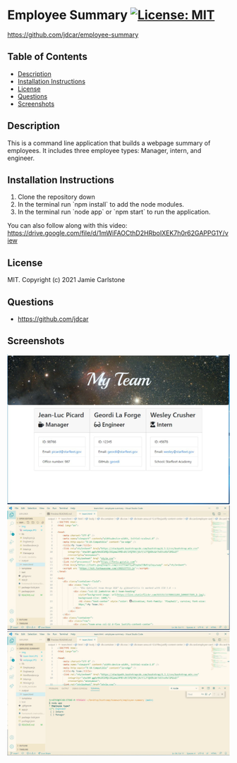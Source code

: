 # Employee Summary [![License: MIT](https://img.shields.io/badge/License-MIT-yellow.svg)](https://opensource.org/licenses/MIT)
https://github.com/jdcar/employee-summary 
## Table of Contents
* [Description](#description)
* [Installation Instructions](#installation-instructions)
* [License](#license)
* [Questions](#questions)
* [Screenshots](#screenshots)
## Description
This is a command line application that builds a webpage summary of employees. It includes three employee types: Manager, intern, and engineer.
## Installation Instructions

<ol>
<li>Clone the repository down</li>
<li>In the terminal run `npm install` to add the node modules.</li>
<li>In the terminal run `node app` or `npm start` to run the application.</li>
</ol>

You can also follow along with this video: https://drive.google.com/file/d/1mWiFAOCthD2HRboIXEK7h0r62GAPPG1Y/view

## License
MIT. Copyright (c) 2021 Jamie Carlstone
## Questions
* https://github.com/jdcar
## Screenshots

![Webpage](img/webpage.JPG "Web page")
![Team](img/team-html.JPG "Web page")
![Terminal](img/terminal.JPG "Web page")